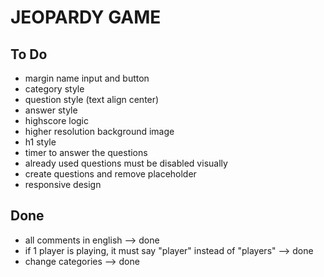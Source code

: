 # JEOPARDY GAME

## To Do

- margin name input and button
- category style
- question style (text align center)
- answer style
- highscore logic
- higher resolution background image
- h1 style
- timer to answer the questions
- already used questions must be disabled visually
- create questions and remove placeholder
- responsive design

## Done

- all comments in english --> done 
- if 1 player is playing, it must say "player" instead of "players" --> done 
- change categories --> done
